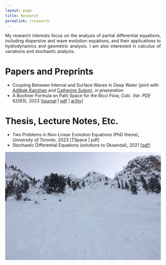 ```yaml
---
layout: page
title: Research
permalink: /research
---
```


<div style='text-align: justify;'>
My research interests focus on the analysis of partial differential equations, including dispersive and wave evolution equations, and their applications to hydrodynamics and geometric analysis. I am also interested in calculus of variations and stochastic analysis.
</div>

Papers and Preprints
======

  - Coupling Between Internal and Surface Waves in Deep Water (joint with [Adilbek Kairzhan](https://sites.google.com/view/akairzhan) and [Catherine Sulem](https://www.math.toronto.edu/sulem/)), _in preparation_
  - A Bochner Formula on Path Space for the Ricci Flow, _Calc. Var. PDE_ 62(83), 2023 \[[journal](https://doi.org/10.1007/s00526-022-02420-3) \| [pdf](/assets/1909.04193.pdf) \| [arXiv](https://arxiv.org/abs/1909.04193)\]

Thesis, Lecture Notes, Etc.
======

  - Two Problems in Non-Linear Evolution Equations (PhD thesis), _University of Toronto_, 2023 \[TSpace \| pdf\]
  - Stochastic Differential Equations (solutions to Oksendal), 2021 \[[pdf](/assets/Solutions_to_Oksendal.pdf)\]

![](assets/img/KHMR_Terminator.jpg)
